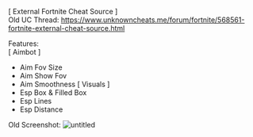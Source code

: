 [ External Fortnite Cheat Source ]                                                                                        
Old UC Thread: https://www.unknowncheats.me/forum/fortnite/568561-fortnite-external-cheat-source.html

Features:                                                                                                                    
[ Aimbot ]
- Aim Fov Size
- Aim Show Fov
- Aim Smoothness
[ Visuals ]
- Esp Box & Filled Box
- Esp Lines
- Esp Distance

Old Screenshot:
![untitled](https://user-images.githubusercontent.com/104287840/214996773-b5d419f7-84f0-4d93-ae41-244c62ec6a31.png)
